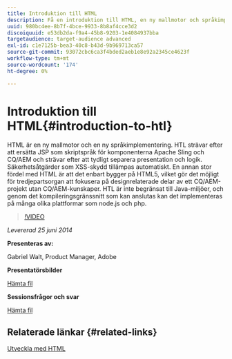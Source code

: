 ```yaml
---
title: Introduktion till HTML
description: Få en introduktion till HTML, en ny mallmotor och språkimplementering. HTL strävar efter att ersätta JSP som skriptspråk för komponenterna Apache Sling och CQ/AEM och strävar efter att tydligt separera presentation och logik.
uuid: 980bc4ee-8b7f-4bce-9933-8b8af4cce3d2
discoiquuid: e53db2da-f9a4-45b8-9203-1e4084937bba
targetaudience: target-audience advanced
exl-id: c1e7125b-bea3-40c8-b43d-9b969713ca57
source-git-commit: 93072cbc6ca3f4bded2aeb1e8e92a2345ce4623f
workflow-type: tm+mt
source-wordcount: '174'
ht-degree: 0%

---
```


# Introduktion till HTML{#introduction-to-htl}

HTML är en ny mallmotor och en ny språkimplementering. HTL strävar efter att ersätta JSP som skriptspråk för komponenterna Apache Sling och CQ/AEM och strävar efter att tydligt separera presentation och logik. Säkerhetsåtgärder som XSS-skydd tillämpas automatiskt. En annan stor fördel med HTML är att det enbart bygger på HTML5, vilket gör det möjligt för tredjepartsorgan att fokusera på designrelaterade delar av ett CQ/AEM-projekt utan CQ/AEM-kunskaper. HTL är inte begränsat till Java-miljöer, och genom det kompileringsgränssnitt som kan anslutas kan det implementeras på många olika plattformar som node.js och php.

>[!VIDEO](https://video.tv.adobe.com/v/19504/?quality=9)

*Levererad 25 juni 2014*

**Presenteras av:**

Gabriel Walt, Product Manager, Adobe

**Presentatörsbilder**

[Hämta fil](assets/sightly-component-development.pdf)

**Sessionsfrågor och svar**

[Hämta fil](assets/introduction-to-sightly-q-as.pdf)

## Relaterade länkar {#related-links}

[Utveckla med HTML](https://docs.adobe.com/docs/en/htl/overview.html?wcmmode=disabled)

<!--
[Get back to the Overview](https://helpx.adobe.com/experience-manager/kt/eseminars/gems/aem-index.html)
-->
